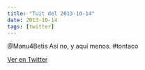 ```yaml
---
title: "Tuit del 2013-10-14"
date: 2013-10-14
tags: [twitter]
---
```


@Manu4Betis Así no, y aquí menos. #tontaco



[Ver en Twitter](https://twitter.com/i/web/status/389837882833510400)

